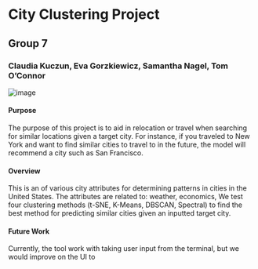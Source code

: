 # City Clustering Project
## Group 7
### Claudia Kuczun, Eva Gorzkiewicz, Samantha Nagel, Tom O’Connor

![image](https://github.com/cmkuczun/city-clustering-project/assets/93489352/e431cb10-1a4f-4500-8f86-a11fcbcbe1cc)


#### Purpose
The purpose of this project is to aid in relocation or travel when searching for similar locations given a target city. 
For instance, if you traveled to New York and want to find similar cities to travel to in the future, the model will recommend a city such as San Francisco.

#### Overview
This is an of various city attributes for determining patterns in cities in the United States.
The attributes are related to: weather, economics, 
We test four clustering methods (t-SNE, K-Means, DBSCAN, Spectral) to find the best method for predicting similar cities given an inputted target city.

#### Future Work
Currently, the tool work with taking user input from the terminal, but we would improve on the UI to 
